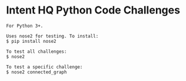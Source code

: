 # Intent HQ Python Code Challenges

```
For Python 3+.

Uses nose2 for testing. To install:
$ pip install nose2

To test all challenges:
$ nose2

To test a specific challenge:
$ nose2 connected_graph
```